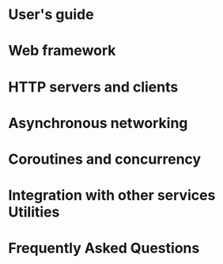 # User's guide

# Web framework

# HTTP servers and clients

# Asynchronous networking

# Coroutines and concurrency

# Integration with other services Utilities

# Frequently Asked Questions